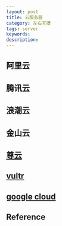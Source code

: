 ```yaml
---
layout: post
title: 云服务器
category: 左右互搏
tags: server
keywords: 
description: 
---
```


## 阿里云

## 腾讯云

## 浪潮云

## 金山云

## [尊云](http://www.zun.com)

## [vultr](https://www.vultr.com/)

## [google cloud](https://cloud.google.com/)

## Reference

